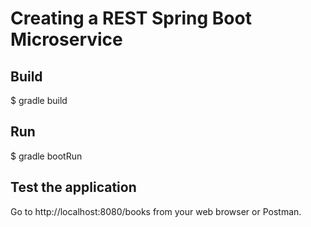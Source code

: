 # Creating a REST Spring Boot Microservice

## Build
$ gradle build

## Run
$ gradle bootRun

## Test the application
Go to http://localhost:8080/books from your web browser or Postman.
